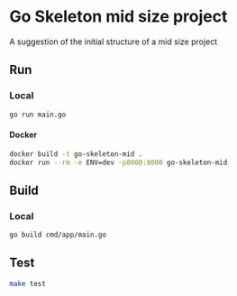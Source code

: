 # Go Skeleton mid size project
A suggestion of the initial structure of a mid size project

## Run

### Local
```bash
go run main.go
```

#### Docker
```bash
docker build -t go-skeleton-mid .
docker run --rm -e ENV=dev -p8000:8000 go-skeleton-mid
```

## Build

### Local
```bash
go build cmd/app/main.go
```

## Test

```bash
make test
```
 
